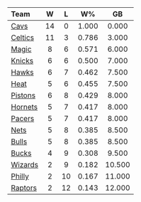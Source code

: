 | Team                            |  W  |  L  |  W%   |   GB   |
|:--------------------------------|:---:|:---:|:-----:|:------:|
| [Cavs](/r/clevelandcavs)        | 14  |  0  | 1.000 | 0.000  |
| [Celtics](/r/bostonceltics)     | 11  |  3  | 0.786 | 3.000  |
| [Magic](/r/OrlandoMagic)        |  8  |  6  | 0.571 | 6.000  |
| [Knicks](/r/NYKnicks)           |  6  |  6  | 0.500 | 7.000  |
| [Hawks](/r/AtlantaHawks)        |  6  |  7  | 0.462 | 7.500  |
| [Heat](/r/heat)                 |  5  |  6  | 0.455 | 7.500  |
| [Pistons](/r/DetroitPistons)    |  6  |  8  | 0.429 | 8.000  |
| [Hornets](/r/CharlotteHornets)  |  5  |  7  | 0.417 | 8.000  |
| [Pacers](/r/pacers)             |  5  |  7  | 0.417 | 8.000  |
| [Nets](/r/GoNets)               |  5  |  8  | 0.385 | 8.500  |
| [Bulls](/r/chicagobulls)        |  5  |  8  | 0.385 | 8.500  |
| [Bucks](/r/MkeBucks)            |  4  |  9  | 0.308 | 9.500  |
| [Wizards](/r/washingtonwizards) |  2  |  9  | 0.182 | 10.500 |
| [Philly](/r/sixers)             |  2  | 10  | 0.167 | 11.000 |
| [Raptors](/r/torontoraptors)    |  2  | 12  | 0.143 | 12.000 |